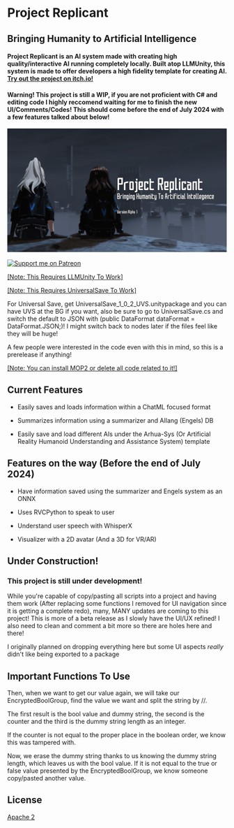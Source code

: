 
# Project Replicant
## Bringing Humanity to Artificial Intelligence

#### Project Replicant is an AI system made with creating high quality/interactive AI running completely locally. Built atop LLMUnity, this system is made to offer developers a high fidelity template for creating AI. [Try out the project on itch.io!](https://walkerdev.itch.io/project-replicant)

#### Warning! This project is still a WIP, if you are not proficient with C# and editing code I highly reccomend waiting for me to finish the new UI/Comments/Codes! This should come before the end of July 2024 with a few features talked about below!


![Logo](https://github.com/Walker-Industries-RnD/Project-Replicant/blob/main/Project%20Replicant%20Head%20(8).png)


[![Support me on Patreon](https://img.shields.io/endpoint.svg?url=https%3A%2F%2Fshieldsio-patreon.vercel.app%2Fapi%3Fusername%3Dwalkerdev%26type%3Dpledges&style=for-the-badge)](https://patreon.com/walkerdev)


[[Note: This Requires LLMUnity To Work]](https://github.com/undreamai/LLMUnity)

[[Note: This Requires UniversalSave To Work]](https://github.com/LifeandStyleMedia/UniversalSave)

For Universal Save, get UniversalSave_1_0_2_UVS.unitypackage and you can have UVS at the BG if you want, also be sure to go to UniversalSave.cs and switch the default to JSON with (public DataFormat dataFormat = DataFormat.JSON;)! I might switch back to nodes later if the files feel like they will be huge!

A few people were interested in the code even with this in mind, so this is a prerelease if anything!

[[Note: You can install MOP2 or delete all code related to it!]](https://github.com/QFSW/MasterObjectPooler2)



## Current Features 

- Easily saves and loads information within a ChatML focused format

- Summarizes information using a summarizer and AIlang (Engels) DB

- Easily save and load different AIs under the Arhua-Sys (Or Artificial Reality Humanoid Understanding and Assistance System) template

## Features on the way (Before the end of July 2024)

- Have information saved using the summarizer and Engels system as an ONNX

- Uses RVCPython to speak to user

- Understand user speech with WhisperX

- Visualizer with a 2D avatar (And a 3D for VR/AR)




## Under Construction!

### This project is still under development!

While you're capable of copy/pasting all scripts into a project and having them work (After replacing some functions I removed for UI navigation since it is getting a complete redo), many, MANY updates are coming to this project! This is more of a beta release as I slowly have the UI/UX refined! I also need to clean and comment a bit more so there are holes here and there! 

I originally planned on dropping everything here but some UI aspects *really* didn't like being exported to a package

## Important Functions To Use

Then, when we want to get our value again, we will take our EncryptedBoolGroup, find the value we want and split the string by //.

The first result is the bool value and dummy string, the second is the counter and the third is the dummy string length as an integer.

If the counter is not equal to the proper place in the boolean order, we know this was tampered with.

Now, we erase the dummy string thanks to us knowing the dummy string length, which leaves us with the bool value. If it is not equal to the true or false value presented by the EncryptedBoolGroup, we know someone copy/pasted another value.







## License

[Apache 2](https://www.apache.org/licenses/LICENSE-2.0)


